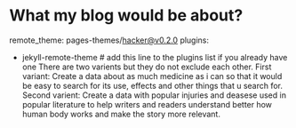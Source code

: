 # What my blog would be about?
remote_theme: pages-themes/hacker@v0.2.0
plugins:
- jekyll-remote-theme # add this line to the plugins list if you already have one
There are two varients but they do not exclude each other.
First variant:
Create a data about as much medicine as i can so that it would be easy to search for its use, effects and other things that u search for.
Second varient:
Create a data with popular injuries and deasese used in popular literature to help writers and readers understand better how human body works and make the story more relevant.
